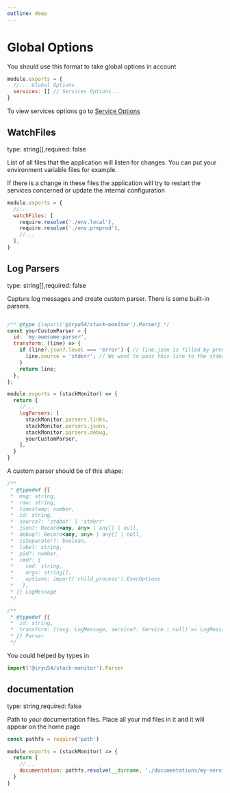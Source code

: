 ```yaml
---
outline: deep
---
```


# Global Options

You should use this format to take global options in account

```js [js]
module.exports = {
  //... Global Options
  services: [] // Services Options...
}
```
To view services options go to [Service Options](/reference/service-options)

## WatchFiles
type: string[],required: false

List of all files that the application will listen for changes. You can put your environment variable files for example.

If there is a change in these files the application will try to restart the services concerned or update the internal configuration

```js [js]
module.exports = {
  //...
  watchFiles: [
    require.resolve('./env.local'),
    require.resolve('./env.preprod'),
    //...
  ],
}
```
## Log Parsers
type: string[],required: false

Capture log messages and create custom parser. There is some built-in parsers.

```js [js]

/** @type {import('@iryu54/stack-monitor').Parser} */
const yourCustomParser = {
  id: 'my-awesome-parser',
  transform: (line) => {
    if (line?.json?.level === 'error') { // line.json is filled by previous 'stackMonitor.parsers.jsons'
      line.source = 'stderr'; // We want to pass this line to the stderr channel. A red border will be applied in view
    }
    return line;
  },
};

module.exports = (stackMonitor) => {
  return {
    //...
    logParsers: [
      stackMonitor.parsers.links,
      stackMonitor.parsers.jsons,
      stackMonitor.parsers.debug,
      yourCustomParser,
    ],
  }
}
```

A custom parser should be of this shape:

```js [js]
/**
 * @typedef {{
 *  msg: string,
 *  raw: string,
 *  timestamp: number,
 *  id: string,
 *  source?: 'stdout' | 'stderr'
 *  json?: Record<any, any> | any[] | null,
 *  debug?: Record<any, any> | any[] | null,
 *  isSeparator?: boolean,
 *  label: string,
 *  pid?: number,
 *  cmd?: {
 *    cmd: string,
 *    args: string[],
 *    options: import('child_process').ExecOptions
 *   },
 * }} LogMessage
 */

/**
 * @typedef {{
 *  id: string,
 *  transform: ((msg: LogMessage, service?: Service | null) => LogMessage)
 * }} Parser
 */
```

You could helped by types in 
```js [js]
import('@iryu54/stack-monitor').Parser
```


## documentation
type: string,required: false

Path to your documentation files. Place all your md files in it and it will appear on the home page

```js [js]
const pathfs = require('path')

module.exports = (stackMonitor) => {
  return {
    //...
    documentation: pathfs.resolve(__dirname, './documentations/my-service')
  }
}
```
